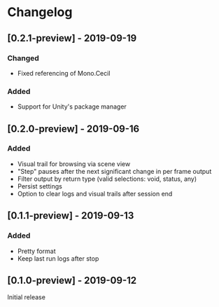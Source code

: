 # Changelog

## [0.2.1-preview] - 2019-09-19

### Changed
- Fixed referencing of Mono.Cecil

### Added
- Support for Unity's package manager

## [0.2.0-preview] - 2019-09-16

### Added
- Visual trail for browsing via scene view
- "Step" pauses after the next significant change in per frame output
- Filter output by return type (valid selections: void, status, any)
- Persist settings
- Option to clear logs and visual trails after session end

## [0.1.1-preview] - 2019-09-13

### Added
- Pretty format
- Keep last run logs after stop

## [0.1.0-preview] - 2019-09-12

Initial release
